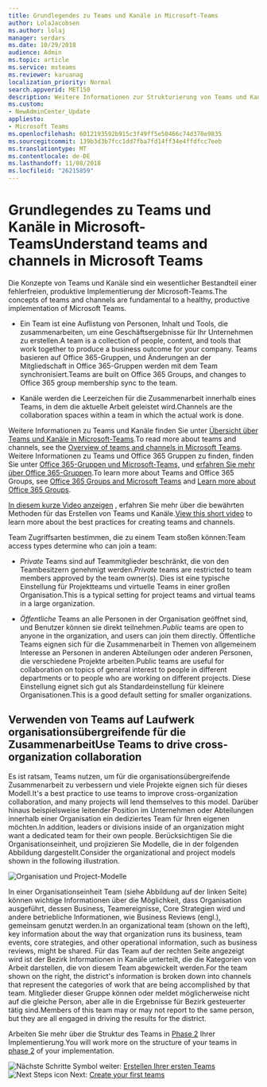 ```yaml
---
title: Grundlegendes zu Teams und Kanäle in Microsoft-Teams
author: LolaJacobsen
ms.author: lolaj
manager: serdars
ms.date: 10/29/2018
audience: Admin
ms.topic: article
ms.service: msteams
ms.reviewer: karuanag
localization_priority: Normal
search.appverid: MET150
description: Weitere Informationen zur Strukturierung von Teams und Kanäle in Microsoft-Teams.
ms.custom:
- NewAdminCenter_Update
appliesto:
- Microsoft Teams
ms.openlocfilehash: 6012193592b915c3f49ff5e50466c74d370e9835
ms.sourcegitcommit: 139b3d3b7fcc1dd7fba7fd14ff34e4ffdfcc7eeb
ms.translationtype: MT
ms.contentlocale: de-DE
ms.lasthandoff: 11/08/2018
ms.locfileid: "26215859"
---
```

# <a name="understand-teams-and-channels-in-microsoft-teams"></a><span data-ttu-id="de5fd-103">Grundlegendes zu Teams und Kanäle in Microsoft-Teams</span><span class="sxs-lookup"><span data-stu-id="de5fd-103">Understand teams and channels in Microsoft Teams</span></span>

<span data-ttu-id="de5fd-104">Die Konzepte von Teams und Kanäle sind ein wesentlicher Bestandteil einer fehlerfreien, produktive Implementierung der Microsoft-Teams.</span><span class="sxs-lookup"><span data-stu-id="de5fd-104">The concepts of teams and channels are fundamental to a healthy, productive implementation of Microsoft Teams.</span></span> 

- <span data-ttu-id="de5fd-105">Ein Team ist eine Auflistung von Personen, Inhalt und Tools, die zusammenarbeiten, um eine Geschäftsergebnisse für Ihr Unternehmen zu erstellen.</span><span class="sxs-lookup"><span data-stu-id="de5fd-105">A team is a collection of people, content, and tools that work together to produce a business outcome for your company.</span></span> <span data-ttu-id="de5fd-106">Teams basieren auf Office 365-Gruppen, und Änderungen an der Mitgliedschaft in Office 365-Gruppen werden mit dem Team synchronisiert.</span><span class="sxs-lookup"><span data-stu-id="de5fd-106">Teams are built on Office 365 Groups, and changes to Office 365 group membership sync to the team.</span></span> 

- <span data-ttu-id="de5fd-107">Kanäle werden die Leerzeichen für die Zusammenarbeit innerhalb eines Teams, in dem die aktuelle Arbeit geleistet wird.</span><span class="sxs-lookup"><span data-stu-id="de5fd-107">Channels are the collaboration spaces within a team in which the actual work is done.</span></span> 

<span data-ttu-id="de5fd-108">Weitere Informationen zu Teams und Kanäle finden Sie unter [Übersicht über Teams und Kanäle in Microsoft-Teams](teams-channels-overview.md).</span><span class="sxs-lookup"><span data-stu-id="de5fd-108">To read more about teams and channels, see the [Overview of teams and channels in Microsoft Teams](teams-channels-overview.md).</span></span> <span data-ttu-id="de5fd-109">Weitere Informationen zu Teams und Office 365 Gruppen zu finden, finden Sie unter [Office 365-Gruppen und Microsoft-Teams,](office-365-groups.md) und [erfahren Sie mehr über Office 365-Gruppen](https://support.office.com/article/Learn-about-Office-365-groups-b565caa1-5c40-40ef-9915-60fdb2d97fa2).</span><span class="sxs-lookup"><span data-stu-id="de5fd-109">To learn more about Teams and Office 365 Groups, see [Office 365 Groups and Microsoft Teams](office-365-groups.md) and [Learn more about Office 365 Groups](https://support.office.com/article/Learn-about-Office-365-groups-b565caa1-5c40-40ef-9915-60fdb2d97fa2).</span></span>

<span data-ttu-id="de5fd-110">[In diesem kurze Video anzeigen](https://youtu.be/hjJWtoaRJeE) , erfahren Sie mehr über die bewährten Methoden für das Erstellen von Teams und Kanäle.</span><span class="sxs-lookup"><span data-stu-id="de5fd-110">[View this short video](https://youtu.be/hjJWtoaRJeE) to learn more about the best practices for creating teams and channels.</span></span>

<span data-ttu-id="de5fd-111">Team Zugriffsarten bestimmen, die zu einem Team stoßen können:</span><span class="sxs-lookup"><span data-stu-id="de5fd-111">Team access types determine who can join a team:</span></span>

- <span data-ttu-id="de5fd-112">*Private* Teams sind auf Teammitglieder beschränkt, die von den Teambesitzern genehmigt werden.</span><span class="sxs-lookup"><span data-stu-id="de5fd-112">*Private* teams are restricted to team members approved by the team owner(s).</span></span> <span data-ttu-id="de5fd-113">Dies ist eine typische Einstellung für Projektteams und virtuelle Teams in einer großen Organisation.</span><span class="sxs-lookup"><span data-stu-id="de5fd-113">This is a typical setting for project teams and virtual teams in a large organization.</span></span>

- <span data-ttu-id="de5fd-114">*Öffentliche* Teams an alle Personen in der Organisation geöffnet sind, und Benutzer können sie direkt teilnehmen.</span><span class="sxs-lookup"><span data-stu-id="de5fd-114">*Public* teams are open to anyone in the organization, and users can join them directly.</span></span> <span data-ttu-id="de5fd-115">Öffentliche Teams eignen sich für die Zusammenarbeit in Themen von allgemeinem Interesse an Personen in anderen Abteilungen oder anderen Personen, die verschiedene Projekte arbeiten.</span><span class="sxs-lookup"><span data-stu-id="de5fd-115">Public teams are useful for collaboration on topics of general interest to people in different departments or to people who are working on different projects.</span></span> <span data-ttu-id="de5fd-116">Diese Einstellung eignet sich gut als Standardeinstellung für kleinere Organisationen.</span><span class="sxs-lookup"><span data-stu-id="de5fd-116">This is a good default setting for smaller organizations.</span></span>

## <a name="use-teams-to-drive-cross-organization-collaboration"></a><span data-ttu-id="de5fd-117">Verwenden von Teams auf Laufwerk organisationsübergreifende für die Zusammenarbeit</span><span class="sxs-lookup"><span data-stu-id="de5fd-117">Use Teams to drive cross-organization collaboration</span></span>

<span data-ttu-id="de5fd-118">Es ist ratsam, Teams nutzen, um für die organisationsübergreifende Zusammenarbeit zu verbessern und viele Projekte eignen sich für dieses Modell.</span><span class="sxs-lookup"><span data-stu-id="de5fd-118">It's a best practice to use teams to improve cross-organization collaboration, and many projects will lend themselves to this model.</span></span> <span data-ttu-id="de5fd-119">Darüber hinaus beispielsweise leitender Position im Unternehmen oder Abteilungen innerhalb einer Organisation ein dediziertes Team für Ihren eigenen möchten.</span><span class="sxs-lookup"><span data-stu-id="de5fd-119">In addition, leaders or divisions inside of an organization might want a dedicated team for their own people.</span></span> <span data-ttu-id="de5fd-120">Berücksichtigen Sie die Organisationseinheit, und projizieren Sie Modelle, die in der folgenden Abbildung dargestellt.</span><span class="sxs-lookup"><span data-stu-id="de5fd-120">Consider the organizational and project models shown in the following illustration.</span></span>

![Organisation und Project-Modelle](media/teams-adoption-organization-project.png)

<span data-ttu-id="de5fd-122">In einer Organisationseinheit Team (siehe Abbildung auf der linken Seite) können wichtige Informationen über die Möglichkeit, dass Organisation ausgeführt, dessen Business, Teamereignisse, Core Strategien wird und andere betriebliche Informationen, wie Business Reviews (engl.), gemeinsam genutzt werden.</span><span class="sxs-lookup"><span data-stu-id="de5fd-122">In an organizational team (shown on the left), key information about the way that organization runs its business, team events, core strategies, and other operational information, such as business reviews, might be shared.</span></span> <span data-ttu-id="de5fd-123">Für das Team auf der rechten Seite angezeigt wird ist der Bezirk Informationen in Kanäle unterteilt, die die Kategorien von Arbeit darstellen, die von diesem Team abgewickelt werden.</span><span class="sxs-lookup"><span data-stu-id="de5fd-123">For the team shown on the right, the district's information is broken down into channels that represent the categories of work that are being accomplished by that team.</span></span> <span data-ttu-id="de5fd-124">Mitglieder dieser Gruppe können oder meldet möglicherweise nicht auf die gleiche Person, aber alle in die Ergebnisse für Bezirk gesteuerter tätig sind.</span><span class="sxs-lookup"><span data-stu-id="de5fd-124">Members of this team may or may not report to the same person, but they are all engaged in driving the results for the district.</span></span>
  
<span data-ttu-id="de5fd-125">Arbeiten Sie mehr über die Struktur des Teams in [Phase 2](teams-adoption-phase2-experiment.md) Ihrer Implementierung.</span><span class="sxs-lookup"><span data-stu-id="de5fd-125">You will work more on the structure of your teams in [phase 2](teams-adoption-phase2-experiment.md) of your implementation.</span></span>

<span data-ttu-id="de5fd-126">![Nächste Schritte Symbol](media/teams-adoption-next-icon.png) weiter: [Erstellen Ihrer ersten Teams](teams-adoption-your-first-teams.md)</span><span class="sxs-lookup"><span data-stu-id="de5fd-126">![Next Steps icon](media/teams-adoption-next-icon.png) Next: [Create your first teams](teams-adoption-your-first-teams.md)</span></span>